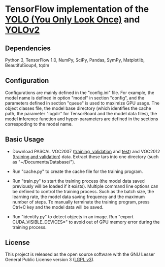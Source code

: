 # TensorFlow implementation of the [YOLO (You Only Look Once)](https://arxiv.org/pdf/1506.02640.pdf) and [YOLOv2](https://arxiv.org/pdf/1612.08242.pdf)

## Dependencies

Python 3, TensorFlow 1.0, NumPy, SciPy, Pandas, SymPy, Matplotlib, BeautifulSoup4, tqdm

## Configuration

Configurations are mainly defined in the "config.ini" file. For example, the model name is defined in option "model" in section "config", and the parameters defined in section "queue" is used to maximize GPU usage. The object classes file, the model base directory (which identifies the cache path, the parameter "logdir" for TensorBoard and the model data files), the model inference function and hyper-parameters are defined in the sections correspoding to the model name.

## Basic Usage

- Download PASCAL VOC2007 ([training, validation](http://host.robots.ox.ac.uk/pascal/VOC/voc2007/VOCtrainval_06-Nov-2007.tar) and [test](http://host.robots.ox.ac.uk/pascal/VOC/voc2007/VOCtest_06-Nov-2007.tar)) and VOC2012 ([training and validation](http://host.robots.ox.ac.uk/pascal/VOC/voc2012/VOCtrainval_11-May-2012.tar)) data. Extract these tars into one directory (such as "~/Documents/Database/").

- Run "cache.py" to create the cache file for the training program.

- Run "train.py" to start the training process (the model data saved previously will be loaded if it exists). Multiple command line options can be defined to control the training process. Such as the batch size, the learning rate, the model data saving frequency and the maximum number of steps. To manually terminate the training program, press Ctrl+C key and the model data will be saved.

- Run "identify.py" to detect objects in an image. Run "export CUDA_VISIBLE_DEVICES=" to avoid out of GPU memory error during the training process.

## License

This project is released as the open source software with the GNU Lesser General Public License version 3 ([LGPL v3](http://www.gnu.org/licenses/lgpl-3.0.html)).
